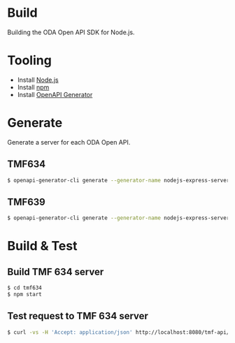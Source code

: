 # Build

Building the ODA Open API SDK for Node.js.

# Tooling

* Install [Node.js](https://nodejs.org/en/download/current)
* Install [npm](https://www.npmjs.com/package/npm)
* Install [OpenAPI Generator](https://openapi-generator.tech/docs/installation)

# Generate

Generate a server for each ODA Open API.

## TMF634

```bash
$ openapi-generator-cli generate --generator-name nodejs-express-server --output tmf634 --additional-properties packageName=tmf634 -i https://tmf-open-api-table-documents.s3.eu-west-1.amazonaws.com/OpenApiTable/4.1.0/swagger/TMF634-ResourceCatalog-v4.1.0.swagger.json

```

## TMF639

```bash
$ openapi-generator-cli generate --generator-name nodejs-express-server --output tmf639 --additional-properties packageName=tmf639 -i https://tmf-open-api-table-documents.s3.eu-west-1.amazonaws.com/OpenApiTable/4.0.0/swagger/TMF639-ResourceInventory-v4.0.0.swagger.json
```

# Build & Test

## Build TMF 634 server
```bash
$ cd tmf634
$ npm start
```

## Test request to TMF 634 server
```bash
$ curl -vs -H 'Accept: application/json' http://localhost:8080/tmf-api/resourceCatalog/v4/resourceSpecification
```
